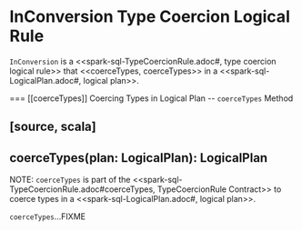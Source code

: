 # InConversion Type Coercion Logical Rule

`InConversion` is a <<spark-sql-TypeCoercionRule.adoc#, type coercion logical rule>> that <<coerceTypes, coerceTypes>> in a <<spark-sql-LogicalPlan.adoc#, logical plan>>.

=== [[coerceTypes]] Coercing Types in Logical Plan -- `coerceTypes` Method

[source, scala]
----
coerceTypes(plan: LogicalPlan): LogicalPlan
----

NOTE: `coerceTypes` is part of the <<spark-sql-TypeCoercionRule.adoc#coerceTypes, TypeCoercionRule Contract>> to coerce types in a <<spark-sql-LogicalPlan.adoc#, logical plan>>.

`coerceTypes`...FIXME
